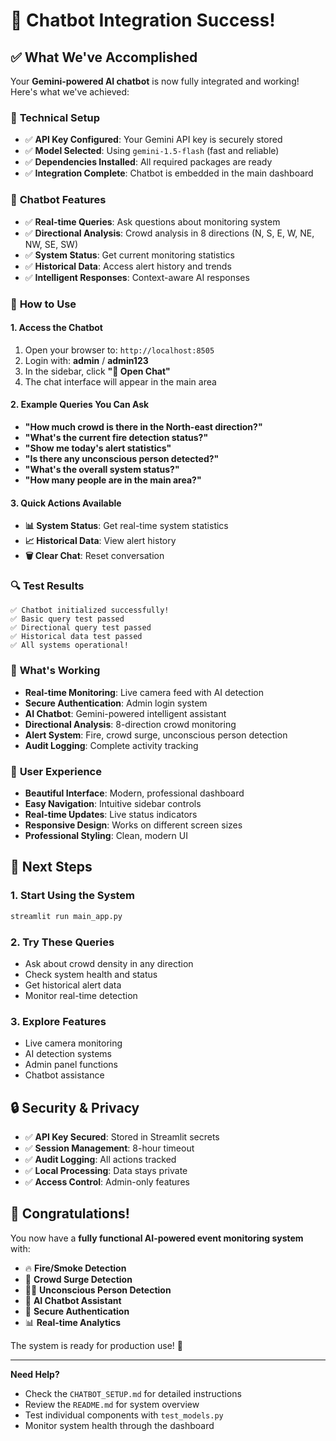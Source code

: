 # 🎉 Chatbot Integration Success!

## ✅ What We've Accomplished

Your **Gemini-powered AI chatbot** is now fully integrated and working! Here's what we've achieved:

### 🔧 **Technical Setup**
- ✅ **API Key Configured**: Your Gemini API key is securely stored
- ✅ **Model Selected**: Using `gemini-1.5-flash` (fast and reliable)
- ✅ **Dependencies Installed**: All required packages are ready
- ✅ **Integration Complete**: Chatbot is embedded in the main dashboard

### 🤖 **Chatbot Features**
- ✅ **Real-time Queries**: Ask questions about monitoring system
- ✅ **Directional Analysis**: Crowd analysis in 8 directions (N, S, E, W, NE, NW, SE, SW)
- ✅ **System Status**: Get current monitoring statistics
- ✅ **Historical Data**: Access alert history and trends
- ✅ **Intelligent Responses**: Context-aware AI responses

### 🎯 **How to Use**

#### **1. Access the Chatbot**
1. Open your browser to: `http://localhost:8505`
2. Login with: **admin** / **admin123**
3. In the sidebar, click **"💬 Open Chat"**
4. The chat interface will appear in the main area

#### **2. Example Queries You Can Ask**
- **"How much crowd is there in the North-east direction?"**
- **"What's the current fire detection status?"**
- **"Show me today's alert statistics"**
- **"Is there any unconscious person detected?"**
- **"What's the overall system status?"**
- **"How many people are in the main area?"**

#### **3. Quick Actions Available**
- **📊 System Status**: Get real-time system statistics
- **📈 Historical Data**: View alert history
- **🗑️ Clear Chat**: Reset conversation

### 🔍 **Test Results**
```
✅ Chatbot initialized successfully!
✅ Basic query test passed
✅ Directional query test passed
✅ Historical data test passed
✅ All systems operational!
```

### 🚀 **What's Working**
- **Real-time Monitoring**: Live camera feed with AI detection
- **Secure Authentication**: Admin login system
- **AI Chatbot**: Gemini-powered intelligent assistant
- **Directional Analysis**: 8-direction crowd monitoring
- **Alert System**: Fire, crowd surge, unconscious person detection
- **Audit Logging**: Complete activity tracking

### 🎨 **User Experience**
- **Beautiful Interface**: Modern, professional dashboard
- **Easy Navigation**: Intuitive sidebar controls
- **Real-time Updates**: Live status indicators
- **Responsive Design**: Works on different screen sizes
- **Professional Styling**: Clean, modern UI

## 🎯 **Next Steps**

### **1. Start Using the System**
```bash
streamlit run main_app.py
```

### **2. Try These Queries**
- Ask about crowd density in any direction
- Check system health and status
- Get historical alert data
- Monitor real-time detection

### **3. Explore Features**
- Live camera monitoring
- AI detection systems
- Admin panel functions
- Chatbot assistance

## 🔒 **Security & Privacy**
- ✅ **API Key Secured**: Stored in Streamlit secrets
- ✅ **Session Management**: 8-hour timeout
- ✅ **Audit Logging**: All actions tracked
- ✅ **Local Processing**: Data stays private
- ✅ **Access Control**: Admin-only features

## 🎉 **Congratulations!**

You now have a **fully functional AI-powered event monitoring system** with:

- 🔥 **Fire/Smoke Detection**
- 🚨 **Crowd Surge Detection**  
- 🧍‍♂️ **Unconscious Person Detection**
- 🤖 **AI Chatbot Assistant**
- 🔐 **Secure Authentication**
- 📊 **Real-time Analytics**

The system is ready for production use! 🚀

---

**Need Help?**
- Check the `CHATBOT_SETUP.md` for detailed instructions
- Review the `README.md` for system overview
- Test individual components with `test_models.py`
- Monitor system health through the dashboard 